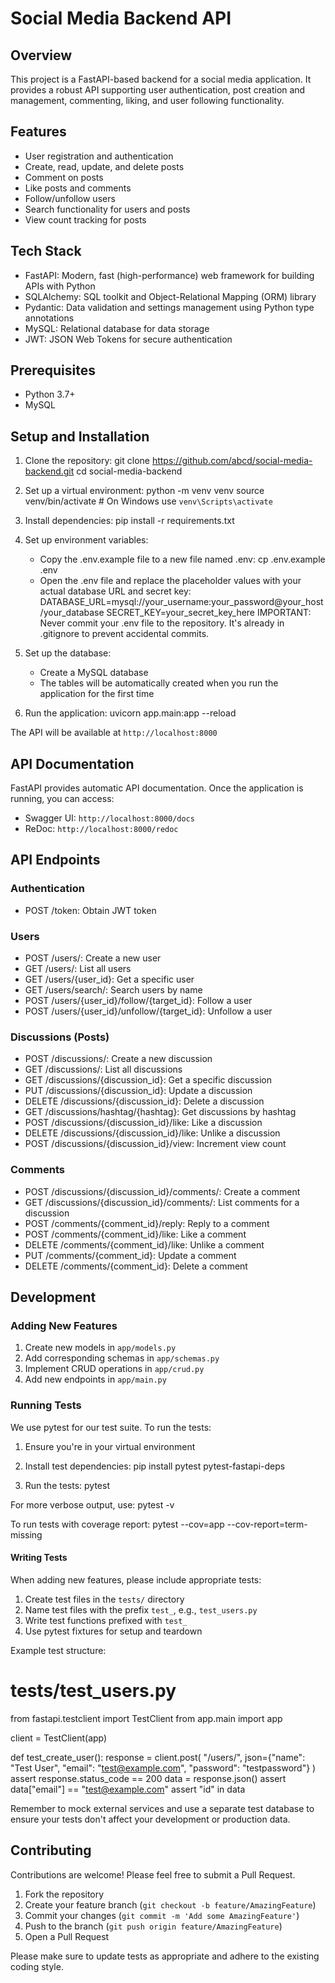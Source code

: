 # Social Media Backend API

## Overview
This project is a FastAPI-based backend for a social media application. It provides a robust API supporting user authentication, post creation and management, commenting, liking, and user following functionality.

## Features
- User registration and authentication
- Create, read, update, and delete posts
- Comment on posts
- Like posts and comments
- Follow/unfollow users
- Search functionality for users and posts
- View count tracking for posts

## Tech Stack
- FastAPI: Modern, fast (high-performance) web framework for building APIs with Python
- SQLAlchemy: SQL toolkit and Object-Relational Mapping (ORM) library
- Pydantic: Data validation and settings management using Python type annotations
- MySQL: Relational database for data storage
- JWT: JSON Web Tokens for secure authentication

## Prerequisites
- Python 3.7+
- MySQL

## Setup and Installation

1. Clone the repository:
   git clone https://github.com/abcd/social-media-backend.git
   cd social-media-backend

2. Set up a virtual environment:
   python -m venv venv
   source venv/bin/activate  # On Windows use `venv\Scripts\activate`

3. Install dependencies:
   pip install -r requirements.txt

4. Set up environment variables:
   - Copy the .env.example file to a new file named .env:
     cp .env.example .env
   - Open the .env file and replace the placeholder values with your actual database URL and secret key:
     DATABASE_URL=mysql://your_username:your_password@your_host/your_database
     SECRET_KEY=your_secret_key_here
   IMPORTANT: Never commit your .env file to the repository. It's already in .gitignore to prevent accidental commits.

5. Set up the database:
   - Create a MySQL database
   - The tables will be automatically created when you run the application for the first time

6. Run the application:
   uvicorn app.main:app --reload

The API will be available at `http://localhost:8000`

## API Documentation
FastAPI provides automatic API documentation. Once the application is running, you can access:
- Swagger UI: `http://localhost:8000/docs`
- ReDoc: `http://localhost:8000/redoc`

## API Endpoints

### Authentication
- POST /token: Obtain JWT token

### Users
- POST /users/: Create a new user
- GET /users/: List all users
- GET /users/{user_id}: Get a specific user
- GET /users/search/: Search users by name
- POST /users/{user_id}/follow/{target_id}: Follow a user
- POST /users/{user_id}/unfollow/{target_id}: Unfollow a user

### Discussions (Posts)
- POST /discussions/: Create a new discussion
- GET /discussions/: List all discussions
- GET /discussions/{discussion_id}: Get a specific discussion
- PUT /discussions/{discussion_id}: Update a discussion
- DELETE /discussions/{discussion_id}: Delete a discussion
- GET /discussions/hashtag/{hashtag}: Get discussions by hashtag
- POST /discussions/{discussion_id}/like: Like a discussion
- DELETE /discussions/{discussion_id}/like: Unlike a discussion
- POST /discussions/{discussion_id}/view: Increment view count

### Comments
- POST /discussions/{discussion_id}/comments/: Create a comment
- GET /discussions/{discussion_id}/comments/: List comments for a discussion
- POST /comments/{comment_id}/reply: Reply to a comment
- POST /comments/{comment_id}/like: Like a comment
- DELETE /comments/{comment_id}/like: Unlike a comment
- PUT /comments/{comment_id}: Update a comment
- DELETE /comments/{comment_id}: Delete a comment

## Development

### Adding New Features
1. Create new models in `app/models.py`
2. Add corresponding schemas in `app/schemas.py`
3. Implement CRUD operations in `app/crud.py`
4. Add new endpoints in `app/main.py`

### Running Tests

We use pytest for our test suite. To run the tests:

1. Ensure you're in your virtual environment
2. Install test dependencies:
   pip install pytest pytest-fastapi-deps

3. Run the tests:
   pytest

For more verbose output, use:
pytest -v

To run tests with coverage report:
pytest --cov=app --cov-report=term-missing

#### Writing Tests

When adding new features, please include appropriate tests:

1. Create test files in the `tests/` directory
2. Name test files with the prefix `test_`, e.g., `test_users.py`
3. Write test functions prefixed with `test_`
4. Use pytest fixtures for setup and teardown

Example test structure:

# tests/test_users.py

from fastapi.testclient import TestClient
from app.main import app

client = TestClient(app)

def test_create_user():
    response = client.post(
        "/users/",
        json={"name": "Test User", "email": "test@example.com", "password": "testpassword"}
    )
    assert response.status_code == 200
    data = response.json()
    assert data["email"] == "test@example.com"
    assert "id" in data

Remember to mock external services and use a separate test database to ensure your tests don't affect your development or production data.

## Contributing
Contributions are welcome! Please feel free to submit a Pull Request.

1. Fork the repository
2. Create your feature branch (`git checkout -b feature/AmazingFeature`)
3. Commit your changes (`git commit -m 'Add some AmazingFeature'`)
4. Push to the branch (`git push origin feature/AmazingFeature`)
5. Open a Pull Request

Please make sure to update tests as appropriate and adhere to the existing coding style.